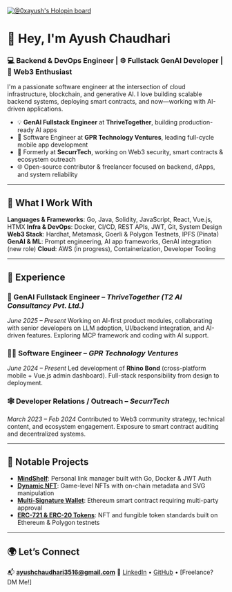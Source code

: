 [![@0xayush's Holopin board](https://holopin.io/api/user/board?user=0xayush)](https://holopin.io/@0xayush)

# 👋 Hey, I'm Ayush Chaudhari

### 💻 Backend & DevOps Engineer | ⚙️ Fullstack GenAI Developer | 🔗 Web3 Enthusiast

I'm a passionate software engineer at the intersection of cloud infrastructure, blockchain, and generative AI. I love building scalable backend systems, deploying smart contracts, and now—working with AI-driven applications.

* 💡 **GenAI Fullstack Engineer** at **ThriveTogether**, building production-ready AI apps
* 🔧 Software Engineer at **GPR Technology Ventures**, leading full-cycle mobile app development
* 🔐 Formerly at **SecurrTech**, working on Web3 security, smart contracts & ecosystem outreach
* 🌐 Open-source contributor & freelancer focused on backend, dApps, and system reliability

---

## 🧠 What I Work With

**Languages & Frameworks**: Go, Java, Solidity, JavaScript, React, Vue.js, HTMX
**Infra & DevOps**: Docker, CI/CD, REST APIs, JWT, Git, System Design
**Web3 Stack**: Hardhat, Metamask, Goerli & Polygon Testnets, IPFS (Pinata)
**GenAI & ML**: Prompt engineering, AI app frameworks, GenAI integration (new role)
**Cloud**: AWS (in progress), Containerization, Developer Tooling

---

## 🚀 Experience

### 💼 GenAI Fullstack Engineer – *ThriveTogether (T2 AI Consultancy Pvt. Ltd.)*

*June 2025 – Present*
Working on AI-first product modules, collaborating with senior developers on LLM adoption, UI/backend integration, and AI-driven features. Exploring MCP framework and coding with AI support.

### 🧑‍💻 Software Engineer – *GPR Technology Ventures*

*June 2024 – Present*
Led development of **Rhino Bond** (cross-platform mobile + Vue.js admin dashboard). Full-stack responsibility from design to deployment.

### 🕸️ Developer Relations / Outreach – *SecurrTech*

*March 2023 – Feb 2024*
Contributed to Web3 community strategy, technical content, and ecosystem engagement. Exposure to smart contract auditing and decentralized systems.

---

## 🧩 Notable Projects

* [**MindShelf**](https://github.com/ayush-3516/MindShelf): Personal link manager built with Go, Docker & JWT Auth
* [**Dynamic NFT**](https://github.com/ayush-3516/dynamic-NFT-with-onChain-metadata): Game-level NFTs with on-chain metadata and SVG manipulation
* [**Multi-Signature Wallet**](https://github.com/ayush-3516/multi-signature-wallet): Ethereum smart contract requiring multi-party approval
* [**ERC-721 & ERC-20 Tokens**](https://github.com/ayush-3516/Making-ERC-721-NFT): NFT and fungible token standards built on Ethereum & Polygon testnets

---

## 🌍 Let’s Connect

📬 **[ayushchaudhari3516@gmail.com](mailto:ayushchaudhari3516@gmail.com)**
🔗 [LinkedIn](https://www.linkedin.com/in/ayushchaudhari) • [GitHub](https://github.com/ayush-3516) • \[Freelance? DM Me!]
